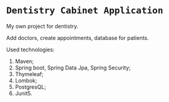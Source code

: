 # `Dentistry Cabinet Application`

My own project for dentistry.

Add doctors, create appointments, database for patients.

Used technologies:
1. Maven;
2. Spring boot, Spring Data Jpa, Spring Security;
3. Thymeleaf;
4. Lombok;
5. PostgresQL;
6. Junit5.